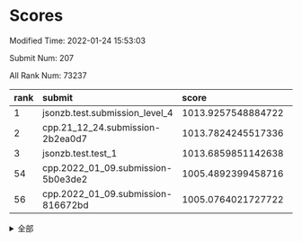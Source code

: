 # Scores

Modified Time: 2022-01-24 15:53:03

Submit Num: 207

All Rank Num: 73237

| rank |               submit               |       score        |       sigma        | pk_num |
| :--- | :--------------------------------- | :----------------- | :----------------- | :----- |
| 1    | jsonzb.test.submission_level_4     | 1013.9257548884722 | 0.81275700707874   | 1417   |
| 2    | cpp.21_12_24.submission-2b2ea0d7   | 1013.7824245517336 | 0.8340757206780633 | 1414   |
| 3    | jsonzb.test.test_1                 | 1013.6859851142638 | 0.8283659170200007 | 1415   |
| 54   | cpp.2022_01_09.submission-5b0e3de2 | 1005.4892399458716 | 0.7254070474090379 | 1420   |
| 56   | cpp.2022_01_09.submission-816672bd | 1005.0764021727722 | 0.7202114672608863 | 1415   |


<details>
<summary>全部</summary>

| rank |                 submit                 |       score        |       sigma        | pk_num |
| :--- | :------------------------------------- | :----------------- | :----------------- | :----- |
| 1    | jsonzb.test.submission_level_4         | 1013.9257548884722 | 0.81275700707874   | 1417   |
| 2    | cpp.21_12_24.submission-2b2ea0d7       | 1013.7824245517336 | 0.8340757206780633 | 1414   |
| 3    | jsonzb.test.test_1                     | 1013.6859851142638 | 0.8283659170200007 | 1415   |
| 4    | gobigger.level_3.submission_level_3_1  | 1011.6935527345652 | 0.8078773887759818 | 1413   |
| 5    | gobigger.level_3.submission_level_3_0  | 1011.4933351416448 | 0.7931566011109167 | 1419   |
| 6    | gobigger.level_3.submission_level_3_26 | 1011.3186688077695 | 0.7906507855619416 | 1411   |
| 7    | gobigger.level_3.submission_level_3_6  | 1010.9687719109002 | 0.7982237195431141 | 1416   |
| 8    | gobigger.level_3.submission_level_3_3  | 1010.9576735010776 | 0.7713918954318814 | 1418   |
| 9    | gobigger.level_3.submission_level_3_39 | 1010.9147314556781 | 0.760600422666988  | 1411   |
| 10   | gobigger.level_3.submission_level_3_7  | 1010.7698132991937 | 0.7750972889274561 | 1411   |
| 11   | gobigger.level_3.submission_level_3_27 | 1010.6092998519191 | 0.7530190344634967 | 1419   |
| 12   | gobigger.level_3.submission_level_3_13 | 1010.6042780528971 | 0.7602674894721346 | 1416   |
| 13   | gobigger.level_3.submission_level_3_21 | 1010.5335031416257 | 0.7757829888380593 | 1414   |
| 14   | gobigger.level_3.submission_level_3_31 | 1010.5201065167702 | 0.7655427522067213 | 1414   |
| 15   | gobigger.level_3.submission_level_3_45 | 1010.4353699224316 | 0.7838992705582178 | 1417   |
| 16   | gobigger.level_3.submission_level_3_41 | 1010.3913662167146 | 0.7472412455491055 | 1413   |
| 17   | gobigger.level_3.submission_level_3_47 | 1010.3149393632234 | 0.7682914109316554 | 1416   |
| 18   | gobigger.level_3.submission_level_3_33 | 1010.1219430137184 | 0.7640654801546912 | 1414   |
| 19   | gobigger.level_3.submission_level_3_10 | 1010.0907618411252 | 0.7572137068113937 | 1412   |
| 20   | gobigger.level_3.submission_level_3_30 | 1010.0718158441219 | 0.7768550456038302 | 1411   |
| 21   | gobigger.level_3.submission_level_3_8  | 1010.0324654657857 | 0.7509716335225738 | 1415   |
| 22   | gobigger.level_3.submission_level_3_46 | 1010.0133041544024 | 0.7474100336883517 | 1412   |
| 23   | gobigger.level_3.submission_level_3_40 | 1010.0114536448788 | 0.7407046839129618 | 1419   |
| 24   | gobigger.level_3.submission_level_3_38 | 1010.011193775545  | 0.7561409609683559 | 1413   |
| 25   | gobigger.level_3.submission_level_3_20 | 1009.833817793258  | 0.7529295369474283 | 1416   |
| 26   | gobigger.level_3.submission_level_3_11 | 1009.7084005389813 | 0.7647596775542556 | 1408   |
| 27   | gobigger.level_3.submission_level_3_15 | 1009.6528852336716 | 0.7618595786168552 | 1408   |
| 28   | gobigger.level_3.submission_level_3_49 | 1009.6111085748067 | 0.7663947490806782 | 1411   |
| 29   | gobigger.level_3.submission_level_3_28 | 1009.5844947123671 | 0.7582976714291785 | 1419   |
| 30   | gobigger.level_3.submission_level_3_29 | 1009.4720660063383 | 0.7578352970178914 | 1414   |
| 31   | gobigger.level_3.submission_level_3_37 | 1009.4302803839411 | 0.7595057435851756 | 1416   |
| 32   | gobigger.level_3.submission_level_3_34 | 1009.3951633261177 | 0.7316909535288529 | 1412   |
| 33   | gobigger.level_3.submission_level_3_14 | 1009.227686695214  | 0.7560081979888852 | 1414   |
| 34   | gobigger.level_3.submission_level_3_22 | 1009.2138866344325 | 0.7647879898434767 | 1418   |
| 35   | gobigger.level_3.submission_level_3_35 | 1009.1837713258751 | 0.752247879171472  | 1416   |
| 36   | gobigger.level_3.submission_level_3_9  | 1009.1518381879586 | 0.7385563760812137 | 1418   |
| 37   | gobigger.level_3.submission_level_3_48 | 1009.1141435736263 | 0.7382981871156944 | 1414   |
| 38   | gobigger.level_3.submission_level_3_36 | 1009.1070579976628 | 0.7739529808565897 | 1416   |
| 39   | gobigger.level_3.submission_level_3_17 | 1009.1041523780101 | 0.7473262229206227 | 1418   |
| 40   | gobigger.level_3.submission_level_3_16 | 1009.0973697363535 | 0.7539685430956391 | 1419   |
| 41   | gobigger.level_3.submission_level_3_19 | 1009.0833156591649 | 0.7384823740841435 | 1418   |
| 42   | gobigger.level_3.submission_level_3_43 | 1008.9811253650793 | 0.7398940528645587 | 1418   |
| 43   | gobigger.level_3.submission_level_3_23 | 1008.9808565108573 | 0.7511580954769063 | 1415   |
| 44   | gobigger.level_3.submission_level_3_42 | 1008.9052900749016 | 0.7650864061417891 | 1416   |
| 45   | gobigger.level_3.submission_level_3_32 | 1008.8962379812323 | 0.7494449749632147 | 1418   |
| 46   | gobigger.level_3.submission_level_3_5  | 1008.8765681271361 | 0.7576694182227455 | 1417   |
| 47   | gobigger.level_3.submission_level_3_24 | 1008.8470292985197 | 0.7399772687356827 | 1413   |
| 48   | gobigger.level_3.submission_level_3_2  | 1008.8152850688688 | 0.7451694024030104 | 1417   |
| 49   | gobigger.level_3.submission_level_3_4  | 1008.7074388790774 | 0.7761485541798342 | 1415   |
| 50   | gobigger.level_3.submission_level_3_12 | 1008.5961916985278 | 0.7460107685616107 | 1415   |
| 51   | gobigger.level_3.submission_level_3_44 | 1008.2714923196006 | 0.7460180572856704 | 1411   |
| 52   | gobigger.level_3.submission_level_3_25 | 1008.2208666056378 | 0.7308771559284248 | 1414   |
| 53   | gobigger.level_3.submission_level_3_18 | 1007.9562043075218 | 0.7611472168314245 | 1420   |
| 54   | cpp.2022_01_09.submission-5b0e3de2     | 1005.4892399458716 | 0.7254070474090379 | 1420   |
| 55   | gobigger.level_1.submission_level_1_23 | 1005.4028678789331 | 0.7157306149449204 | 1418   |
| 56   | cpp.2022_01_09.submission-816672bd     | 1005.0764021727722 | 0.7202114672608863 | 1415   |
| 57   | gobigger.level_1.submission_level_1_35 | 1004.8270873205037 | 0.7236376673587792 | 1411   |
| 58   | gobigger.level_1.submission_level_1_32 | 1004.8025494657643 | 0.7236064070811445 | 1420   |
| 59   | gobigger.level_1.submission_level_1_6  | 1004.5164727704911 | 0.7229970899909441 | 1417   |
| 60   | gobigger.level_1.submission_level_1_22 | 1004.3616715679774 | 0.7167549329567641 | 1417   |
| 61   | gobigger.level_1.submission_level_1_7  | 1004.2800631368617 | 0.7151423851618014 | 1416   |
| 62   | gobigger.level_1.submission_level_1_16 | 1004.1453495709677 | 0.7179743499711381 | 1415   |
| 63   | gobigger.level_1.submission_level_1_36 | 1004.1005441135376 | 0.7163202367292303 | 1416   |
| 64   | gobigger.level_1.submission_level_1_26 | 1003.9713436361117 | 0.7214515310807638 | 1414   |
| 65   | gobigger.level_1.submission_level_1_38 | 1003.9532953445234 | 0.7188454314126331 | 1416   |
| 66   | gobigger.level_1.submission_level_1_8  | 1003.9235664402598 | 0.7138693726345382 | 1416   |
| 67   | gobigger.level_1.submission_level_1_1  | 1003.834173506977  | 0.7171381036810698 | 1417   |
| 68   | gobigger.level_1.submission_level_1_0  | 1003.7909672900786 | 0.7159380929007504 | 1417   |
| 69   | gobigger.level_1.submission_level_1_27 | 1003.6891251451315 | 0.7142557544399428 | 1410   |
| 70   | gobigger.level_1.submission_level_1_5  | 1003.67401648838   | 0.7256081550045966 | 1415   |
| 71   | gobigger.level_1.submission_level_1_42 | 1003.6594425683271 | 0.7192826511689044 | 1420   |
| 72   | gobigger.level_1.submission_level_1_48 | 1003.6530078973168 | 0.7183159125068445 | 1411   |
| 73   | gobigger.level_1.submission_level_1_9  | 1003.6080651033758 | 0.7118356562805428 | 1417   |
| 74   | gobigger.level_1.submission_level_1_41 | 1003.5935822810469 | 0.713343736047152  | 1414   |
| 75   | gobigger.level_1.submission_level_1_10 | 1003.561756727227  | 0.7258317027767385 | 1419   |
| 76   | gobigger.level_1.submission_level_1_37 | 1003.5530586689379 | 0.7254191647579439 | 1414   |
| 77   | gobigger.level_1.submission_level_1_34 | 1003.473349120647  | 0.7172465059288303 | 1408   |
| 78   | gobigger.level_1.submission_level_1_49 | 1003.4692678271581 | 0.7176352899850302 | 1411   |
| 79   | gobigger.level_1.submission_level_1_2  | 1003.4639323275645 | 0.7184305493583081 | 1415   |
| 80   | gobigger.level_1.submission_level_1_46 | 1003.3962150711119 | 0.7180510025532609 | 1412   |
| 81   | gobigger.level_1.submission_level_1_21 | 1003.378219103324  | 0.713211901363641  | 1411   |
| 82   | gobigger.level_1.submission_level_1_12 | 1003.28455227932   | 0.7139766300456728 | 1411   |
| 83   | gobigger.level_1.submission_level_1_44 | 1003.2672270774754 | 0.7106026170530502 | 1417   |
| 84   | gobigger.level_1.submission_level_1_11 | 1003.2263954372391 | 0.7098054794822547 | 1416   |
| 85   | gobigger.level_1.submission_level_1_28 | 1003.2218540125568 | 0.7263116414586852 | 1411   |
| 86   | gobigger.level_1.submission_level_1_19 | 1003.1917909855276 | 0.7131428008992111 | 1414   |
| 87   | gobigger.level_1.submission_level_1_40 | 1003.184031389694  | 0.7130785034969204 | 1410   |
| 88   | gobigger.level_1.submission_level_1_20 | 1003.1028691176042 | 0.707928260538441  | 1418   |
| 89   | gobigger.level_1.submission_level_1_25 | 1003.0504576776888 | 0.7083371617533349 | 1416   |
| 90   | gobigger.level_1.submission_level_1_43 | 1002.9888771216418 | 0.7218541208684913 | 1413   |
| 91   | gobigger.level_1.submission_level_1_45 | 1002.892125548787  | 0.7199542019627855 | 1412   |
| 92   | gobigger.level_1.submission_level_1_3  | 1002.7873307320339 | 0.7181672152830154 | 1415   |
| 93   | gobigger.level_1.submission_level_1_4  | 1002.7726979509645 | 0.7134517200015073 | 1421   |
| 94   | gobigger.level_1.submission_level_1_18 | 1002.7335049478428 | 0.7182902167155811 | 1417   |
| 95   | gobigger.level_1.submission_level_1_30 | 1002.6982727080681 | 0.7229011562688235 | 1413   |
| 96   | gobigger.level_1.submission_level_1_14 | 1002.641061580089  | 0.7213527400635067 | 1416   |
| 97   | gobigger.level_1.submission_level_1_17 | 1002.5413852322231 | 0.7197349703731201 | 1410   |
| 98   | gobigger.level_1.submission_level_1_33 | 1002.5079734309594 | 0.7123396538637721 | 1418   |
| 99   | gobigger.level_1.submission_level_1_47 | 1002.324622085309  | 0.7187965751165535 | 1416   |
| 100  | gobigger.level_1.submission_level_1_31 | 1002.2844098758382 | 0.701922565847796  | 1417   |
| 101  | gobigger.level_1.submission_level_1_13 | 1002.2760259037586 | 0.7154131027724335 | 1418   |
| 102  | gobigger.level_1.submission_level_1_39 | 1002.2711869073668 | 0.7107652318535118 | 1415   |
| 103  | gobigger.level_1.submission_level_1_29 | 1002.2537673103885 | 0.7095370134296114 | 1415   |
| 104  | gobigger.level_1.submission_level_1_15 | 1002.0297812297946 | 0.7092821857896915 | 1416   |
| 105  | gobigger.level_1.submission_level_1_24 | 1001.7648076230893 | 0.6965675479072284 | 1421   |
| 106  | gobigger.random.submission_random_18   | 997.2054300350036  | 0.7052209783705071 | 1413   |
| 107  | gobigger.random.submission_random_14   | 997.1716609271324  | 0.7126318144348799 | 1418   |
| 108  | gobigger.random.submission_random_16   | 996.8670065015016  | 0.7008953368350114 | 1414   |
| 109  | gobigger.random.submission_random_28   | 996.8071494274745  | 0.7153368794781519 | 1418   |
| 110  | gobigger.random.submission_random_26   | 996.7138410418398  | 0.7057693721524883 | 1418   |
| 111  | gobigger.random.submission_random_27   | 996.6321374441396  | 0.7060654529259041 | 1412   |
| 112  | gobigger.random.submission_random_45   | 996.6310634801058  | 0.7216410214060608 | 1412   |
| 113  | gobigger.random.submission_random_33   | 996.5926390456191  | 0.7181633493730668 | 1409   |
| 114  | gobigger.random.submission_random_23   | 996.5609417152044  | 0.7094657564637444 | 1416   |
| 115  | gobigger.random.submission_random_24   | 996.3973508309912  | 0.7143432618004217 | 1412   |
| 116  | gobigger.random.submission_random_41   | 996.3363551568265  | 0.708153118660081  | 1417   |
| 117  | gobigger.random.submission_random_30   | 996.3321892364153  | 0.718243920985811  | 1416   |
| 118  | gobigger.random.submission_random_17   | 996.3224838845845  | 0.7188661231549077 | 1416   |
| 119  | gobigger.random.submission_random_8    | 996.3090042727351  | 0.7091762561260223 | 1414   |
| 120  | gobigger.random.submission_random_21   | 996.3017236068512  | 0.7070374700360677 | 1417   |
| 121  | gobigger.random.submission_random_9    | 996.2396638293501  | 0.7178840495101669 | 1412   |
| 122  | gobigger.random.submission_random_44   | 996.2026943496461  | 0.7073411525957695 | 1418   |
| 123  | gobigger.random.submission_random_31   | 996.1754076557467  | 0.7162700091372037 | 1408   |
| 124  | gobigger.random.submission_random_13   | 996.169789721602   | 0.7138745954092283 | 1410   |
| 125  | gobigger.random.submission_random_20   | 996.1357874363318  | 0.7122614036187684 | 1413   |
| 126  | gobigger.random.submission_random_22   | 996.1258068295958  | 0.7217207091154157 | 1410   |
| 127  | gobigger.random.submission_random_47   | 995.9853885239892  | 0.7143027973495091 | 1412   |
| 128  | gobigger.random.submission_random_42   | 995.9479287484518  | 0.7078779073686832 | 1415   |
| 129  | gobigger.random.submission_random_12   | 995.9286328003352  | 0.7165191281023625 | 1414   |
| 130  | gobigger.random.submission_random_6    | 995.919941876343   | 0.7102944505162886 | 1416   |
| 131  | gobigger.random.submission_random_10   | 995.7677970512428  | 0.724950128382267  | 1419   |
| 132  | gobigger.random.submission_random_25   | 995.7534784592369  | 0.7180384937032213 | 1417   |
| 133  | gobigger.random.submission_random_1    | 995.7117065611311  | 0.7106526641677066 | 1415   |
| 134  | gobigger.random.submission_random_11   | 995.698172924316   | 0.7124277892881752 | 1417   |
| 135  | gobigger.random.submission_random_3    | 995.6694246574618  | 0.7178295902935403 | 1414   |
| 136  | gobigger.random.submission_random_15   | 995.6071852836521  | 0.6984365549863684 | 1421   |
| 137  | gobigger.random.submission_random_34   | 995.5361664030607  | 0.7087485368948109 | 1412   |
| 138  | gobigger.random.submission_random_49   | 995.436234677011   | 0.7092677128389125 | 1416   |
| 139  | gobigger.random.submission_random_7    | 995.3867185360932  | 0.7212258715540819 | 1416   |
| 140  | gobigger.random.submission_random_48   | 995.3689158487083  | 0.7181156462772651 | 1415   |
| 141  | gobigger.random.submission_random_29   | 995.368848892376   | 0.7021554696621234 | 1414   |
| 142  | gobigger.random.submission_random_46   | 995.3397595961633  | 0.7197966782701594 | 1417   |
| 143  | gobigger.random.submission_random_43   | 995.314117774559   | 0.7252976233979477 | 1415   |
| 144  | gobigger.random.submission_random_36   | 995.2853225939263  | 0.7117313651480242 | 1418   |
| 145  | gobigger.random.submission_random_32   | 995.259338792633   | 0.7211316814950043 | 1412   |
| 146  | gobigger.random.submission_random_4    | 995.196842095574   | 0.7120885530110495 | 1417   |
| 147  | gobigger.random.submission_random_2    | 995.1193848079818  | 0.7104477109910917 | 1418   |
| 148  | gobigger.random.submission_random_40   | 995.0754031554976  | 0.720342038347018  | 1413   |
| 149  | gobigger.random.submission_random_37   | 995.0727714287224  | 0.715864368549035  | 1415   |
| 150  | gobigger.random.submission_random_19   | 994.8331078897212  | 0.7178771185275328 | 1419   |
| 151  | gobigger.random.submission_random_39   | 994.7466448093857  | 0.7111835603427764 | 1412   |
| 152  | gobigger.random.submission_random_38   | 994.7355075737864  | 0.6910711263220747 | 1420   |
| 153  | gobigger.random.submission_random_0    | 994.5694249161686  | 0.7184578049021688 | 1414   |
| 154  | gobigger.random.submission_random_5    | 994.3082727719767  | 0.707659981570398  | 1412   |
| 155  | gobigger.level_2.submission_level_2_13 | 994.0346893090147  | 0.7346846351886699 | 1414   |
| 156  | gobigger.level_2.submission_level_2_24 | 993.8581987563451  | 0.7490355318737274 | 1415   |
| 157  | gobigger.random.submission_random_35   | 993.8125672981254  | 0.7151834726378491 | 1421   |
| 158  | gobigger.level_2.submission_level_2_48 | 993.747952620751   | 0.7316042089893479 | 1420   |
| 159  | gobigger.level_2.submission_level_2_5  | 993.7234578410906  | 0.747439062111203  | 1412   |
| 160  | gobigger.level_2.submission_level_2_38 | 993.6371945040345  | 0.7335548884745912 | 1413   |
| 161  | gobigger.level_2.submission_level_2_45 | 993.1680398351175  | 0.7444059425501994 | 1414   |
| 162  | gobigger.level_2.submission_level_2_21 | 993.122070469396   | 0.7431154406495635 | 1414   |
| 163  | gobigger.level_2.submission_level_2_19 | 993.1075444105841  | 0.7523725098694288 | 1417   |
| 164  | gobigger.level_2.submission_level_2_25 | 992.9865657686313  | 0.7315542059746076 | 1416   |
| 165  | gobigger.level_2.submission_level_2_9  | 992.8765012249484  | 0.7328329769118881 | 1412   |
| 166  | gobigger.level_2.submission_level_2_34 | 992.8537519457959  | 0.740064849545071  | 1417   |
| 167  | gobigger.level_2.submission_level_2_4  | 992.7761960944102  | 0.7351559456240123 | 1418   |
| 168  | gobigger.level_2.submission_level_2_23 | 992.765814120059   | 0.7346800230502069 | 1413   |
| 169  | gobigger.level_2.submission_level_2_22 | 992.6395309526888  | 0.7228354318285405 | 1412   |
| 170  | gobigger.level_2.submission_level_2_2  | 992.6395017591934  | 0.7276597873450221 | 1421   |
| 171  | gobigger.level_2.submission_level_2_10 | 992.6012339910942  | 0.75400311855171   | 1420   |
| 172  | gobigger.level_2.submission_level_2_30 | 992.575480167786   | 0.7347273881610146 | 1417   |
| 173  | gobigger.level_2.submission_level_2_28 | 992.483414335675   | 0.7402452338827135 | 1414   |
| 174  | gobigger.level_2.submission_level_2_8  | 992.479045878713   | 0.7468711178756678 | 1418   |
| 175  | gobigger.level_2.submission_level_2_35 | 992.3903204586939  | 0.7440353412599399 | 1415   |
| 176  | gobigger.level_2.submission_level_2_32 | 992.3821281731981  | 0.7521525840236033 | 1415   |
| 177  | gobigger.level_2.submission_level_2_36 | 992.3783145671742  | 0.7522093719296001 | 1417   |
| 178  | gobigger.level_2.submission_level_2_17 | 992.2832920212489  | 0.747578208427496  | 1419   |
| 179  | gobigger.level_2.submission_level_2_44 | 992.23404210563    | 0.7369564009549703 | 1411   |
| 180  | gobigger.level_2.submission_level_2_49 | 992.1918570174917  | 0.7299383085516994 | 1419   |
| 181  | gobigger.level_2.submission_level_2_47 | 992.1450860377247  | 0.747087444972436  | 1416   |
| 182  | gobigger.level_2.submission_level_2_39 | 992.0057450414129  | 0.7417387488172172 | 1410   |
| 183  | gobigger.level_2.submission_level_2_0  | 991.9634558548839  | 0.7550621298982639 | 1415   |
| 184  | gobigger.level_2.submission_level_2_1  | 991.8953434715341  | 0.746713706325534  | 1419   |
| 185  | gobigger.level_2.submission_level_2_14 | 991.8628528310408  | 0.7486560097957538 | 1415   |
| 186  | gobigger.level_2.submission_level_2_6  | 991.7845676703896  | 0.7494946781624875 | 1415   |
| 187  | gobigger.level_2.submission_level_2_15 | 991.7711297695106  | 0.753147208528344  | 1418   |
| 188  | gobigger.level_2.submission_level_2_12 | 991.7640572186733  | 0.7406602689278132 | 1419   |
| 189  | gobigger.level_2.submission_level_2_20 | 991.5949507754623  | 0.7394472506939231 | 1417   |
| 190  | gobigger.level_2.submission_level_2_40 | 991.588425862782   | 0.755858795250019  | 1421   |
| 191  | gobigger.level_2.submission_level_2_29 | 991.5817167172559  | 0.7713943750458564 | 1419   |
| 192  | gobigger.level_2.submission_level_2_46 | 991.5565710294226  | 0.7748810309007632 | 1412   |
| 193  | gobigger.level_2.submission_level_2_42 | 991.5032699177125  | 0.751180081928617  | 1417   |
| 194  | gobigger.level_2.submission_level_2_16 | 991.4558034105683  | 0.7626300041286601 | 1411   |
| 195  | gobigger.level_2.submission_level_2_3  | 991.4057382430824  | 0.7429269955342421 | 1414   |
| 196  | gobigger.level_2.submission_level_2_37 | 991.2183096936651  | 0.7535756156049157 | 1415   |
| 197  | gobigger.level_2.submission_level_2_7  | 991.1720183220781  | 0.7468852556573372 | 1414   |
| 198  | gobigger.level_2.submission_level_2_41 | 991.0744634681316  | 0.7449987361892285 | 1419   |
| 199  | gobigger.level_2.submission_level_2_18 | 990.904416961156   | 0.7540145508752104 | 1412   |
| 200  | gobigger.level_2.submission_level_2_31 | 990.8973475854193  | 0.7542042588056873 | 1415   |
| 201  | gobigger.level_2.submission_level_2_26 | 990.8249727052025  | 0.7551220111696496 | 1419   |
| 202  | gobigger.level_2.submission_level_2_27 | 990.7327601005587  | 0.7451303402385422 | 1408   |
| 203  | gobigger.level_2.submission_level_2_33 | 990.6843930603192  | 0.758199260984186  | 1418   |
| 204  | gobigger.level_2.submission_level_2_11 | 990.2210677935608  | 0.7484282917331403 | 1418   |
| 205  | gobigger.level_2.submission_level_2_43 | 990.1173376633877  | 0.7731965849660805 | 1418   |
| 206  | gobigger.none.submission_none_1        | 976.9560172447691  | 1.340998778161292  | 1417   |
| 207  | gobigger.none.submission_none_0        | 976.7546622436656  | 1.5150316363492098 | 1416   |

</details>